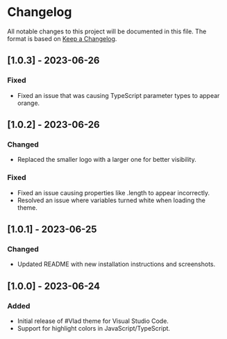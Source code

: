 # Changelog

All notable changes to this project will be documented in this file.
The format is based on [Keep a Changelog](https://keepachangelog.com/en/1.0.0/).

## [1.0.3] - 2023-06-26

### Fixed

- Fixed an issue that was causing TypeScript parameter types to appear orange.

## [1.0.2] - 2023-06-26

### Changed

- Replaced the smaller logo with a larger one for better visibility.

### Fixed

- Fixed an issue causing properties like .length to appear incorrectly.
- Resolved an issue where variables turned white when loading the theme.

## [1.0.1] - 2023-06-25

### Changed

- Updated README with new installation instructions and screenshots.

## [1.0.0] - 2023-06-24

### Added

- Initial release of #Vlad theme for Visual Studio Code.
- Support for highlight colors in JavaScript/TypeScript.
